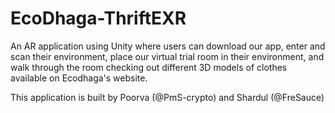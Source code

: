 # EcoDhaga-ThriftEXR
An AR application using Unity where users can download our app, enter and scan their environment, place our virtual trial room in their environment, and walk through the room checking out different 3D models of clothes available on Ecodhaga's website.

This application is built by Poorva (@PmS-crypto) and Shardul (@FreSauce)
